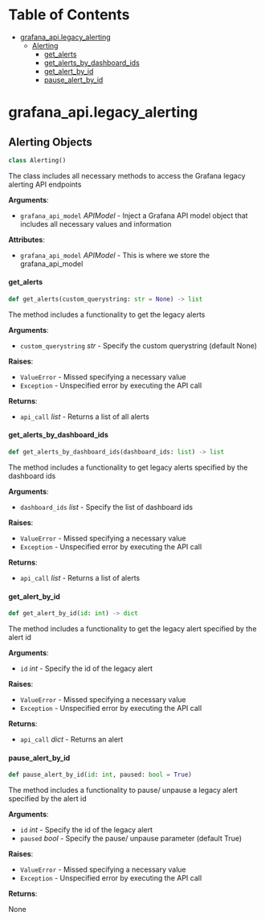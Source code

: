# Table of Contents

* [grafana\_api.legacy\_alerting](#grafana_api.legacy_alerting)
  * [Alerting](#grafana_api.legacy_alerting.Alerting)
    * [get\_alerts](#grafana_api.legacy_alerting.Alerting.get_alerts)
    * [get\_alerts\_by\_dashboard\_ids](#grafana_api.legacy_alerting.Alerting.get_alerts_by_dashboard_ids)
    * [get\_alert\_by\_id](#grafana_api.legacy_alerting.Alerting.get_alert_by_id)
    * [pause\_alert\_by\_id](#grafana_api.legacy_alerting.Alerting.pause_alert_by_id)

<a id="grafana_api.legacy_alerting"></a>

# grafana\_api.legacy\_alerting

<a id="grafana_api.legacy_alerting.Alerting"></a>

## Alerting Objects

```python
class Alerting()
```

The class includes all necessary methods to access the Grafana legacy alerting API endpoints

**Arguments**:

- `grafana_api_model` _APIModel_ - Inject a Grafana API model object that includes all necessary values and information
  

**Attributes**:

- `grafana_api_model` _APIModel_ - This is where we store the grafana_api_model

<a id="grafana_api.legacy_alerting.Alerting.get_alerts"></a>

#### get\_alerts

```python
def get_alerts(custom_querystring: str = None) -> list
```

The method includes a functionality to get the legacy alerts

**Arguments**:

- `custom_querystring` _str_ - Specify the custom querystring (default None)
  

**Raises**:

- `ValueError` - Missed specifying a necessary value
- `Exception` - Unspecified error by executing the API call
  

**Returns**:

- `api_call` _list_ - Returns a list of all alerts

<a id="grafana_api.legacy_alerting.Alerting.get_alerts_by_dashboard_ids"></a>

#### get\_alerts\_by\_dashboard\_ids

```python
def get_alerts_by_dashboard_ids(dashboard_ids: list) -> list
```

The method includes a functionality to get legacy alerts specified by the dashboard ids

**Arguments**:

- `dashboard_ids` _list_ - Specify the list of dashboard ids
  

**Raises**:

- `ValueError` - Missed specifying a necessary value
- `Exception` - Unspecified error by executing the API call
  

**Returns**:

- `api_call` _list_ - Returns a list of alerts

<a id="grafana_api.legacy_alerting.Alerting.get_alert_by_id"></a>

#### get\_alert\_by\_id

```python
def get_alert_by_id(id: int) -> dict
```

The method includes a functionality to get the legacy alert specified by the alert id

**Arguments**:

- `id` _int_ - Specify the id of the legacy alert
  

**Raises**:

- `ValueError` - Missed specifying a necessary value
- `Exception` - Unspecified error by executing the API call
  

**Returns**:

- `api_call` _dict_ - Returns an alert

<a id="grafana_api.legacy_alerting.Alerting.pause_alert_by_id"></a>

#### pause\_alert\_by\_id

```python
def pause_alert_by_id(id: int, paused: bool = True)
```

The method includes a functionality to pause/ unpause a legacy alert specified by the alert id

**Arguments**:

- `id` _int_ - Specify the id of the legacy alert
- `paused` _bool_ - Specify the pause/ unpause parameter (default True)
  

**Raises**:

- `ValueError` - Missed specifying a necessary value
- `Exception` - Unspecified error by executing the API call
  

**Returns**:

  None


